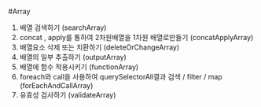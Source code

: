 #Array
1. 배열 검색하기 (searchArray)
2. concat , apply를 통하여 2차원배열을 1차원 배열로만들기 (concatApplyArray)
3. 배열요소 삭제 또는 치환하기 (deleteOrChangeArray)
4. 배열의 일부 추출하기 (outputArray)
5. 배열에 함수 적용시키기 (functionArray)
6. foreach와 call을 사용하여 querySelectorAll결과 검색 / filter / map (forEachAndCallArray)
7. 유효성 검사하기 (validateArray)